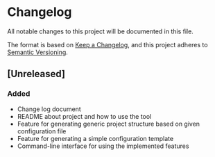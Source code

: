 # Changelog
All notable changes to this project will be documented in this file.

The format is based on [Keep a Changelog](https://keepachangelog.com/en/1.0.0/),
and this project adheres to [Semantic Versioning](https://semver.org/spec/v2.0.0.html).

## [Unreleased]
### Added

- Change log document
- README about project and how to use the tool
- Feature for generating generic project structure based on given configuration file
- Feature for generating a simple configuration template
- Command-line interface for using the implemented features